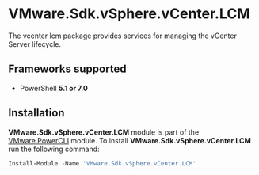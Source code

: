 # VMware.Sdk.vSphere.vCenter.LCM

The vcenter lcm package provides services for managing the vCenter Server lifecycle.

<a name="frameworks-supported"></a>
## Frameworks supported
- PowerShell **5.1 or 7.0**

<a name="installation"></a>
## Installation

**VMware.Sdk.vSphere.vCenter.LCM** module is part of the [VMware.PowerCLI](https://www.powershellgallery.com/packages/VMware.PowerCLI) module. To install **VMware.Sdk.vSphere.vCenter.LCM** run the following command:

```powershell
Install-Module -Name 'VMware.Sdk.vSphere.vCenter.LCM'
```
